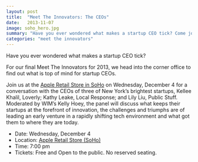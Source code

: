 ```yaml
---
layout: post
title:  "Meet The Innovators: The CEOs"
date:   2013-11-07
image: soho_hero.jpg
summary: "Have you ever wondered what makes a startup CEO tick? Come join us at the Apple Retail Store in Soho at our final Meet the Innovators for 2013!""
categories: "meet the innovators"
---
```


Have you ever wondered what makes a startup CEO tick?

For our final Meet The Innovators for 2013, we head into the corner office to find out what is top of mind for startup CEOs.

Join us at the [Apple Retail Store in SoHo](http://www.apple.com/retail/soho/) on Wednesday, December 4 for a conversation with the CEOs of three of New York’s brightest startups, Kellee Khalil, Loverly; Kathy Leake, Local Response; and Lily Liu, Public Stuff. Moderated by WIM’s Kelly Hoey, the panel will discuss what keeps their startups at the forefront of innovation, the challenges and triumphs are of leading an early venture in a rapidly shifting tech environment and what got them to where they are today.


* Date: Wednesday, December 4
* Location: [Apple Retail Store (SoHo)](http://www.apple.com/retail/soho/)
* Time: 7:00 pm
* Tickets: Free and Open to the public. No reserved seating.


